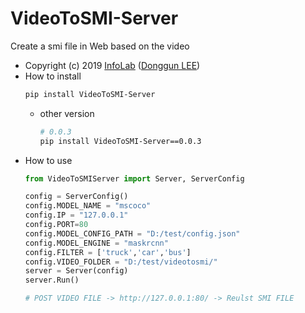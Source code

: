 # VideoToSMI-Server
Create a smi file in Web based on the video
- Copyright (c) 2019 [InfoLab](http://infolab.kunsan.ac.kr) ([Donggun LEE](http://duration.digimoon.net))
- How to install
    ```bash
    pip install VideoToSMI-Server
    ```
    - other version
        ```bash
        # 0.0.3
        pip install VideoToSMI-Server==0.0.3
        ```
- How to use
    ```python
    from VideoToSMIServer import Server, ServerConfig

    config = ServerConfig()
    config.MODEL_NAME = "mscoco"
    config.IP = "127.0.0.1"
    config.PORT=80
    config.MODEL_CONFIG_PATH = "D:/test/config.json"
    config.MODEL_ENGINE = "maskrcnn"
    config.FILTER = ['truck','car','bus']
    config.VIDEO_FOLDER = "D:/test/videotosmi/"
    server = Server(config)
    server.Run()

    # POST VIDEO FILE -> http://127.0.0.1:80/ -> Reulst SMI FILE
    ```